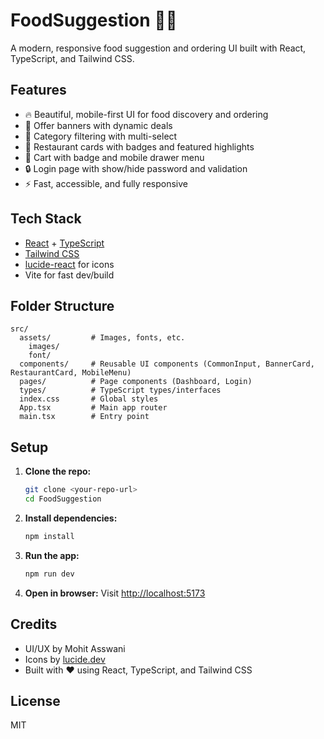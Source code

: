 # FoodSuggestion 🍔🍕

A modern, responsive food suggestion and ordering UI built with React, TypeScript, and Tailwind CSS.

## Features

- 🔥 Beautiful, mobile-first UI for food discovery and ordering
- 🍰 Offer banners with dynamic deals
- 🍔 Category filtering with multi-select
- 🏪 Restaurant cards with badges and featured highlights
- 🛒 Cart with badge and mobile drawer menu
- 🔒 Login page with show/hide password and validation
- ⚡ Fast, accessible, and fully responsive

## Tech Stack

- [React](https://react.dev/) + [TypeScript](https://www.typescriptlang.org/)
- [Tailwind CSS](https://tailwindcss.com/)
- [lucide-react](https://lucide.dev/) for icons
- Vite for fast dev/build

## Folder Structure

```
src/
  assets/         # Images, fonts, etc.
    images/
    font/
  components/     # Reusable UI components (CommonInput, BannerCard, RestaurantCard, MobileMenu)
  pages/          # Page components (Dashboard, Login)
  types/          # TypeScript types/interfaces
  index.css       # Global styles
  App.tsx         # Main app router
  main.tsx        # Entry point
```

## Setup

1. **Clone the repo:**
   ```bash
   git clone <your-repo-url>
   cd FoodSuggestion
   ```
2. **Install dependencies:**
   ```bash
   npm install
   ```
3. **Run the app:**
   ```bash
   npm run dev
   ```
4. **Open in browser:**
   Visit [http://localhost:5173](http://localhost:5173)

## Credits

- UI/UX by Mohit Asswani
- Icons by [lucide.dev](https://lucide.dev/)
- Built with ❤️ using React, TypeScript, and Tailwind CSS

## License

MIT
